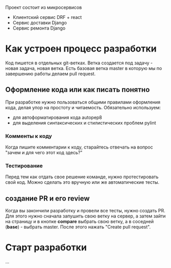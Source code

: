 Проект состоит из микросервисов

- Клиентский сервис DRF + react
- Сервис доставки Django
- Сервис ремонта Django

# Как устроен процесс разработки

Код пишется в отдельных git-ветках. Ветка создается под задачу - новая задача, новая ветка.
Есть базовая ветка master в которую мы по завершению работы делаем pull request.

## Оформление кода или как писать понятно

При разработке нужно пользоваться общими правилами оформления кода, делая упор на простоту и читаемость.
Обязательно используем:
- для автоформатирования кода autopep8
- для выделения синтаксических и стилистических проблем pylint

### Комменты к коду

Когда пишите комментарии к коду, старайтесь отвечать на вопрос
"зачем и для чего этот код здесь?"

### Тестирование

Перед тем как отдать свое решение команде, нужно протестировать свой код. Можно
сделать это вручную или же автоматические тесты.


## создание PR и его review

Когда вы закончили разработку и провели все тесты, нужно создать PR.
Для этого нужно сначала запушить свою ветку на сервер, а затем зайти на
страницу и в кнопке **compare** выбрать свою ветку, а в соседней (**base**) - выбрать
master. После этого нажать "Create pull request".

# Старт разработки
...
